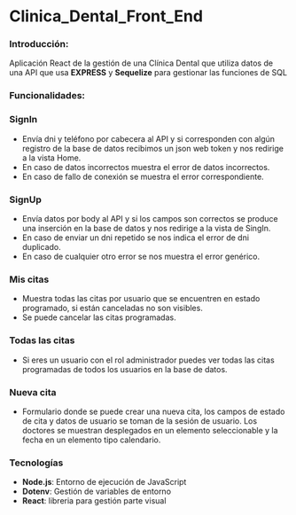 # Clinica_Dental_Front_End

### Introducción:
Aplicación React de la gestión de una Clínica Dental que utiliza datos de una API que usa **EXPRESS** y **Sequelize** para gestionar las funciones de SQL

### Funcionalidades:

### SignIn

- Envía dni y teléfono por cabecera al API y si corresponden con algún registro de la base de datos recibimos un json web token y nos redirige a la vista Home.
- En caso de datos incorrectos muestra el error de datos incorrectos.
- En caso de fallo de conexión se muestra el error correspondiente.

### SignUp

- Envía datos por body al API y si los campos son correctos se produce una inserción en la base de datos y nos redirige a la vista de SingIn.
- En caso de enviar un dni repetido se nos indica el error de dni duplicado.
- En caso de cualquier otro error se nos muestra el error genérico.

### Mis citas

- Muestra todas las citas por usuario que se encuentren en estado programado, si están canceladas no son visibles.
- Se puede cancelar las citas programadas.

### Todas las citas

- Si eres un usuario con el rol administrador puedes ver todas las citas programadas de todos los usuarios en la base de datos.

### Nueva cita

- Formulario donde se puede crear una nueva cita, los campos de estado de cita y datos de usuario se toman de la sesión de usuario. Los doctores se muestran desplegados en un elemento seleccionable y la fecha en un elemento tipo calendario.

### Tecnologías

- **Node.js**: Entorno de ejecución de JavaScript
- **Dotenv**: Gestión de variables de entorno
- **React**: libreria para gestión parte visual
